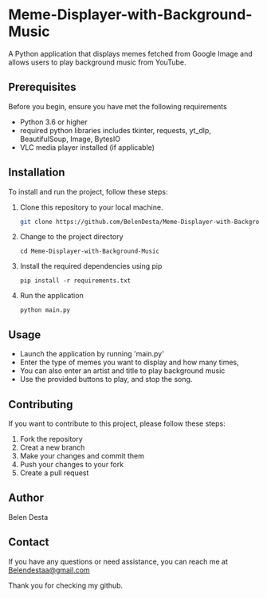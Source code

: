 # Meme-Displayer-with-Background-Music
A Python application that displays memes fetched from Google Image and allows users to play background music from YouTube.

## Prerequisites
Before you begin, ensure you have met the following requirements
* Python 3.6 or higher
* required python libraries includes tkinter, requests, yt_dlp, BeautifulSoup, Image, BytesIO
* VLC media player installed (if applicable)

## Installation
To install and run the project, follow these steps:

1. Clone this repository to your local machine.
   ```bash
   git clone https://github.com/BelenDesta/Meme-Displayer-with-Background-Music
   ```
2. Change to the project directory
   ```
   cd Meme-Displayer-with-Background-Music
   ```
3. Install the required dependencies using pip
   ```
   pip install -r requirements.txt
   ```
4. Run the application
   ```
   python main.py
   ```
## Usage
* Launch the application by running 'main.py'
* Enter the type of memes you want to display and how many times,
* You can also enter an artist and title to play background music
* Use the provided buttons to play, and stop the song.

## Contributing
If you want to contribute to this project, please follow these steps:
1. Fork the repository
2. Creat a new branch
3. Make your changes and commit them
4. Push your changes to your fork
5. Create a pull request

## Author
Belen Desta

## Contact
If you have any questions or need assistance, you can reach me at Belendestaa@gmail.com

Thank you for checking my github.

